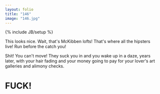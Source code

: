 ```yaml
---
layout: folio
title: "146"
image: "146.jpg"
---
```

{% include JB/setup %}

<div class="copy">
	<p>This looks nice. Wait, that's McKibben lofts! That's where all the hipsters live! Run before the catch you!</p>
	<p>Shit! You can't move! They suck you in and you wake up in a daze, years later, with your hair fading and your money going to pay for your lover's art galleries and alimony checks. </p>
	<h1>FUCK!</h1>
</div>

<div class="choice">
	<ol>
		<a href="{{ BASE_PATH }}">
			<i class="fa fa-play-circle fa-spin">
			</i>
		</a>
	</ol>
</div>